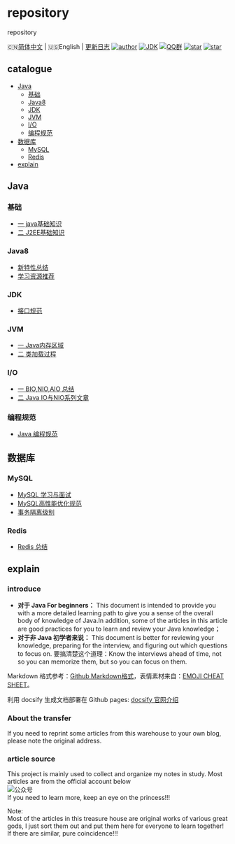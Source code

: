 # repository

repository


🇨🇳[简体中文](./README.md) | 🇺🇸English | [更新日志](https://gitee.com/Hacker-walker/repository)
[![author](https://img.shields.io/badge/author-walker-blue.svg)](https://wuxf.cn)
[![JDK](https://img.shields.io/badge/JDK-1.8-orange.svg)](https://github.com/Hacker-walker/repository)
[![QQ群](https://img.shields.io/badge/chat-walkerQQ%E7%BE%A4-yellow.svg)](https://jq.qq.com/?_wv=1027&k=5mjexzD)
<a href="https://github.com/hacker-walker/repository"><img alt="star" src="https://img.shields.io/github/stars/hacker-walker/repository.svg?label=Stars&style=social"/></a>
[![star](https://gitee.com/Hacker-walker/repository/badge/star.svg?theme=dark)](https://gitee.com/Hacker-walker/repository/stargazers)


## catalogue

- [Java](#java)
    - [基础](#基础)
    - [Java8](#Java8)
    - [JDK](#jdk)
    - [JVM](#jvm)
    - [I/O](#io)
    - [编程规范](#编程规范)
- [数据库](#数据库)
    - [MySQL](#mysql)
    - [Redis](#redis)
- [explain ](#explain )
## Java

### 基础

* [一 java基础知识](Java/Java基础知识.md)
* [二 J2EE基础知识](Java/J2EE基础知识.md)

### Java8 

* [新特性总结](Java/Java8Tutorial.md)
* [学习资源推荐](Java/Java8教程推荐.md)

### JDK 

* [接口规范](Java/jdk/JDK8接口规范-静态、默认方法.md)

### JVM

* [一 Java内存区域](Java/jvm/Java内存区域.md)
* [二 类加载过程](Java/jvm/类加载过程.md)

### I/O

* [一 BIO,NIO,AIO 总结 ](Java/io/BIO-NIO-AIO.md)
* [二 Java IO与NIO系列文章](Java/io/Java_IO与NIO.md)

### 编程规范

- [Java 编程规范](Java/Java编程规范.md)

## 数据库

### MySQL

* [MySQL 学习与面试](Mysql/MySQL.md)
* [MySQL高性能优化规范](Mysql/MySQL高性能优化规范.md)
* [事务隔离级别](Mysql/事务隔离级别.md)

### Redis

* [Redis 总结](Redis/Redis.md)

## explain 

### introduce

*  **对于 Java For beginners：** This document is intended to provide you with a more detailed learning path to give you a sense of the overall body of knowledge of Java.In addition, some of the articles in this article are good practices for you to learn and review your Java knowledge；
*  **对于非 Java 初学者来说：** This document is better for reviewing your knowledge, preparing for the interview, and figuring out which questions to focus on.
要搞清楚这个道理：Know the interviews ahead of time, not so you can memorize them, but so you can focus on them.

Markdown 格式参考：[Github Markdown格式](https://guides.github.com/features/mastering-markdown/)，表情素材来自：[EMOJI CHEAT SHEET](https://www.webpagefx.com/tools/emoji-cheat-sheet/)。

利用 docsify 生成文档部署在 Github pages: [docsify 官网介绍](https://docsify.js.org/#/)

### About the transfer

If you need to reprint some articles from this warehouse to your own blog, please note the original address.

### article source 

This project is mainly used to collect and organize my notes in study. Most articles are from the official account below <br>
![公众号](https://my-blog-to-use.oss-cn-beijing.aliyuncs.com/2019-6/167598cd2e17b8ec.png) <br>
If you need to learn more, keep an eye on the princess!!! <br>

Note:<br>
Most of the articles in this treasure house are original works of various great gods, I just sort them out and put them here for everyone to learn together!<br>
If there are similar, pure coincidence!!!